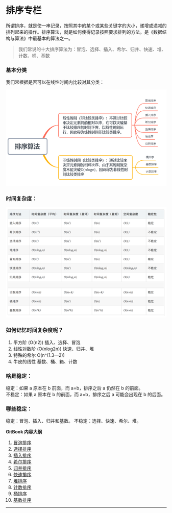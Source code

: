 
# 排序专栏

所谓排序，就是使一串记录，按照其中的某个或某些关键字的大小，递增或递减的排列起来的操作。排序算法，就是如何使得记录按照要求排列的方法。是《数据结构与算法》中最基本的算法之一。

> 我们常说的十大排序算法为：冒泡、选择、插入、希尔、归并、快速、堆、计数、桶、基数

### 基本分类

我们常根据是否可以在线性时间内比较对其分类：  

![总体分类](res/sort-0.png)

### 时间复杂度：

![时间复杂度](res/sort-1.png)

### 如何记忆时间复杂度呢？

1. 平方阶 (O(n2)) 插入、选择、冒泡
2. 线性对数阶 (O(nlog2n)) 快速、归并、堆
3. 特殊的希尔 O(n^(1.3—2))
4. 牛皮的线性 基数、桶、箱、计数

### 啥是稳定：

稳定：如果 a 原本在 b 前面，而 a=b，排序之后 a 仍然在 b 的前面。  
不稳定：如果 a 原本在 b 的前面，而 a=b，排序之后 a 可能会出现在 b 的后面。

### 哪些稳定：

稳定：冒泡、插入、归并和基数。
不稳定：选择、快速、希尔、堆。

**GitBook 内容大纲**

1. [冒泡排序](1.bubbleSort.md)
2. [选择排序](2.selectionSort.md)
3. [插入排序](3.insertionSort.md)
4. [希尔排序](4.shellSort.md)
5. [归并排序](5.mergeSort.md)
6. [快速排序](6.quickSort.md)
7. [堆排序](7.heapSort.md)
8. [计数排序](8.countingSort.md)
9. [桶排序](9.bucketSort.md)
10. [基数排序](10.radixSort.md)

----